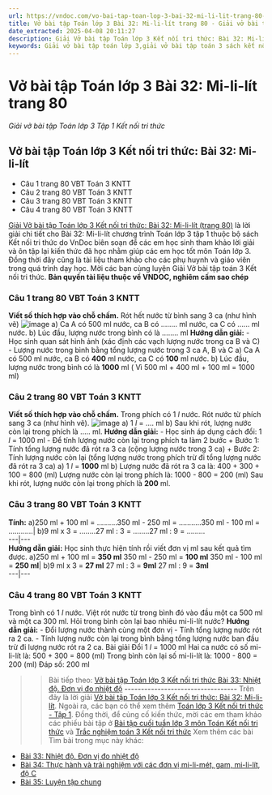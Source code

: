 ```yaml
---
url: https://vndoc.com/vo-bai-tap-toan-lop-3-bai-32-mi-li-lit-trang-80-310197
title: Vở bài tập Toán lớp 3 Bài 32: Mi-li-lít trang 80 - Giải vở bài tập Toán lớp 3 Tập 1 Kết nối tri thức - VnDoc.com
date_extracted: 2025-04-08 20:11:27
description: Giải Vở bài tập Toán lớp 3 Kết nối tri thức: Bài 32: Mi-li-lít, luyện giải bài tập Toán lớp 3 ngắn gọn, dễ hiểu. Mời các em cùng theo dõi.
keywords: Giải vở bài tập toán lớp 3,giải vở bài tập toán 3 sách kết nối mi li lít,giải vở bài tập toán 3 sách kết nối tri thức mi li lít,giải vở bài tập toán 3 sách kết nối tri thức bài 32,mi li lít,Giải vở bài tập toán 3 kết nối bài mi li lít
---
```


# Vở bài tập Toán lớp 3 Bài 32: Mi-li-lít trang 80
 _Giải vở bài tập Toán lớp 3 Tập 1 Kết nối tri thức_
## **Vở bài tập Toán lớp 3 Kết nối tri thức: Bài 32: Mi-li-lít**
  * Câu 1 trang 80 VBT Toán 3 KNTT
  * Câu 2 trang 80 VBT Toán 3 KNTT
  * Câu 3 trang 80 VBT Toán 3 KNTT
  * Câu 4 trang 80 VBT Toán 3 KNTT

[Giải Vở bài tập Toán lớp 3 Kết nối tri thức: Bài 32: Mi-li-lít \(trang 80\)](<https://vndoc.com/vo-bai-tap-toan-lop-3-bai-32-mi-li-lit-trang-80-310197>) là lời giải chi tiết cho Bài 32: Mi-li-lít chương trình Toán lớp 3 tập 1 thuộc bộ sách Kết nối tri thức do VnDoc biên soạn để các em học sinh tham khảo lời giải và ôn tập lại kiến thức đã học nhằm giúp các em học tốt môn Toán lớp 3. Đồng thời đây cũng là tài liệu tham khảo cho các phụ huynh và giáo viên trong quá trình dạy học. Mời các bạn cùng luyện Giải Vở bài tập toán 3 Kết nối tri thức.
**Bản quyền tài liệu thuộc về VNDOC, nghiêm cấm sao chép**
### Câu 1 trang 80 VBT Toán 3 KNTT
**Viết số thích hợp vào chỗ chấm.**
Rót hết nước từ bình sang 3 ca \(như hình vẽ\)
![image](https://i.vdoc.vn/data/image/2023/11/25/Picture1-1.png)
a\) Ca A có 500 ml nước, ca B có …….. ml nước, ca C có …… ml nước.
b\) Lúc đầu, lượng nước trong bình có là …….. ml
**Hướng dẫn giải:**
\- Học sinh quan sát hình ảnh \(xác định các vạch lượng nước trong ca B và C\)
\- Lượng nước trong bình bằng tổng lượng nước trong 3 ca A, B và C
a\) Ca A có 500 ml nước, ca B có **400** ml nước, ca C có **100** ml nước.
b\) Lúc đầu, lượng nước trong bình có là **1000** ml \( Vì 500 ml + 400 ml + 100 ml = 1000 ml\)
### Câu 2 trang 80 VBT Toán 3 KNTT
**Viết số thích hợp vào chỗ chấm.**
Trong phích có 1 _l_ nước. Rót nước từ phích sang 3 ca \(như hình vẽ\).
![image](https://i.vdoc.vn/data/image/2023/11/25/Picture2-1.png)
a\) 1 _l_ = …. ml
b\) Sau khi rót, lượng nước còn lại trong phích là ….. ml.
**Hướng dẫn giải:**
\- Học sinh áp dụng cách đổi: 1 _l_ = 1000 ml
\- Để tính lượng nước còn lại trong phích ta làm 2 bước
\+ Bước 1: Tính tổng lượng nước đã rót ra 3 ca \(cộng lượng nước trong 3 ca\)
\+ Bước 2: Tính lượng nước còn lại \(tổng lượng nước trong phích trừ đi tổng lượng nước đã rót ra 3 ca\)
a\) 1 _l_ = **1000** ml
b\)
Lượng nước đã rót ra 3 ca là:
400 + 300 + 100 = 800 \(ml\)
Lượng nước còn lại trong phích là:
1000 - 800 = 200 \(ml\)
Sau khi rót, lượng nước còn lại trong phích là **200** ml.
### Câu 3 trang 80 VBT Toán 3 KNTT
**Tính:**
a\)250 ml + 100 ml = ……….350 ml - 250 ml = ………..350 ml - 100 ml = …………| b\)9 ml x 3 = ……..27 ml : 3 = ……..27 ml : 9 = ………  
---|---  
**Hướng dẫn giải:**
Học sinh thực hiện tính rồi viết đơn vị ml sau kết quả tìm được.
a\)250 ml + 100 ml = **350 ml** 350 ml - 250 ml = **100 ml** 350 ml - 100 ml = **250 ml**|  b\)9 ml x 3 = **27 ml** 27 ml : 3 = **9ml** 27 ml : 9 = **3ml**  
---|---  
### Câu 4 trang 80 VBT Toán 3 KNTT
Trong bình có 1 _l_ nước. Việt rót nước từ trong bình đó vào đầu một ca 500 ml và một ca 300 ml. Hỏi trong bình còn lại bao nhiêu mi-li-lít nước?
**Hướng dẫn giải:**
\- Đổi lượng nước thành cùng một đơn vị
\- Tính tổng lượng nước rót ra 2 ca.
\- Tính lượng nước còn lại trong bình bằng tổng lượng nước ban đầu trừ đi lượng nước rót ra 2 ca.
Bài giải
Đổi 1 _l_ = 1000 ml
Hai ca nước có số mi-li-lít là:
500 + 300 = 800 \(ml\)
Trong bình còn lại số mi-li-lít là:
1000 - 800 = 200 \(ml\)
Đáp số: 200 ml
>> Bài tiếp theo: [Vở bài tập Toán lớp 3 Kết nối tri thức Bài 33: Nhiệt độ. Đơn vị đo nhiệt độ](<https://vndoc.com/vo-bai-tap-toan-lop-3-bai-33-nhiet-do-don-vi-do-nhiet-do-trang-81-310200>)
**\----------------------------------**
Trên đây là lời giải [Vở bài tập Toán lớp 3 Kết nối tri thức: Bài 32: Mi-li-lít](<https://vndoc.com/vo-bai-tap-toan-lop-3-bai-32-mi-li-lit-trang-80-310197>). Ngoài ra, các bạn có thể xem thêm [Toán lớp 3 Kết nối tri thức - Tập 1](<https://vndoc.com/toan-lop-3-kntt>). Đồng thời, để củng cố kiến thức, mời các em tham khảo các phiếu bài tập ở [Bài tập cuối tuần lớp 3 môn Toán Kết nối tri thức](<https://vndoc.com/de-kiem-tra-cuoi-tuan-toan3>) và [Trắc nghiệm toán 3 Kết nối tri thức](<https://vndoc.com/trac-nghiem-toan-3-kntt>)
Xem thêm các bài Tìm bài trong mục này khác:
  * [Bài 33: Nhiệt độ. Đơn vị đo nhiệt độ](</vo-bai-tap-toan-lop-3-bai-33-nhiet-do-don-vi-do-nhiet-do-trang-81-310200>)
  * [Bài 34: Thực hành và trải nghiệm với các đơn vị mi-li-mét, gam, mi-li-lít, độ C](</vo-bai-tap-toan-lop-3-bai-34-thuc-hanh-va-trai-nghiem-voi-cac-don-vi-mi-li-met-gam-mi-li-lit-do-c-310535>)
  * [Bài 35: Luyện tập chung ](</vo-bai-tap-toan-lop-3-bai-35-luyen-tap-chung-trang-85-86-87-310543>)

